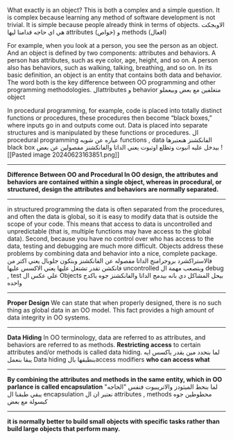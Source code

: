 What exactly is an object? This is both a complex and a simple question. It is complex because learning any method of software development is not trivial. It is simple because people already think in terms of objects.
الاوبجكت هي اي حاجه قدامنا ليها attributes (خواص) و methods (افعال)

For example, when you look at a person, you see the person as an object. And an object is defined by two components: attributes and behaviors. A person has attributes, such as eye color, age, height, and so on. A person also has behaviors, such as walking, talking, breathing, and so on. In its basic definition, an object is an entity that contains both data and behavior. The word both is the key difference between OO programming and other programming methodologies.
الattributes و behavior متغلفين مع بعض وبيعملو object


In procedural programming, for example, code is placed into totally distinct functions or procedures, these procedures then become “black boxes,” where inputs go in and outputs come out. Data is placed into separate structures and is manipulated by these functions or procedures.
ال procedural programming عباره عن شويه functions , data
الفانكشنز هنعتبرها black box بيدخل عليه انبوت وتطلع اوتبوت
يعني الداتا والفانكشنز مفصولين عن بعض
![[Pasted image 20240623163851.png]]


---
**Difference Between OO and Procedural In OO design, the attributes and behaviors are contained within a single object, whereas in procedural, or structured, design the attributes and behaviors are normally separated.**

---
in structured programming the data is often separated from the procedures, and often the data is global, so it is easy to modify data that is outside the scope of your code. This means that access to data is uncontrolled and unpredictable (that is, multiple functions may have access to the global data). Second, because you have no control over who has access to the data, testing and debugging are much more difficult. Objects address these problems by combining data and behavior into a nice, complete package.
فالاستراكشرد بروجرامنج الداتا مفصوله عن الفانكشنز وبتكون جلوبال
يعني اكتر من فانكشن تقدر تشتغل عليها 
يعني الاكسس عليها uncontrolled وبتصعب مهمة ال debug , test
علي عكس ال Objects بيحل المشاكل دي بانه بيدمج الداتا والفانكشنز جوه باكدج واحده 

---
**Proper Design**
	We can state that when properly designed, there is no such thing as global data in an OO model. This fact provides a high amount of data integrity in OO systems.


---
**Data Hiding**
	In OO terminology, data are referred to as attributes, and behaviors are referred to as methods. **Restricting access** to certain attributes and/or methods is called data hiding.
	لما بنحدد مين يقدر ياكسس ايه يبقا بنعمل Data hiding 
	بنطبقها بالaccess modifiers
	**who can access what**


---
**By combining the attributes and methods in the same entity, which in OO parlance is called encapsulation**
لما بنحط الميثودز والاتريبيوت فنفس "الحاجه" يبقي طبقنا ال encapsulation
نعتبر ان ال attributes , methods محطوطين جوه كبسولة مع بعض

---
**it is normally better to build small objects with specific tasks rather than build large objects that perform many.**


